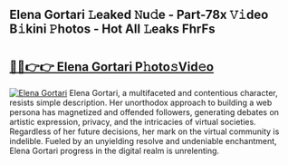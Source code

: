 ## Elena Gortari 𝙻eaked 𝙽u𝚍e - Part-78x 𝚅𝚒deo B𝚒kini 𝙿hotos - Hot All 𝙻eaks FhrFs

# <h2><a href="http://ld3qxmz.urlbe.top/?page=Elena+Gortari">🔗🔗👉👉 Elena Gortari P𝚑oto𝚜Vid𝚎o</a></h2>

[![Elena Gortari](https://i.imgur.com/eBuTRDB.gif)](http://ld3qxmz.urlbe.top/?page=Elena+Gortari)
Elena Gortari, a multifaceted and contentious character, resists simple description. Her unorthodox approach to building a web persona has magnetized and offended followers, generating debates on artistic expression, privacy, and the intricacies of virtual societies. Regardless of her future decisions, her mark on the virtual community is indelible. Fueled by an unyielding resolve and undeniable enchantment, Elena Gortari progress in the digital realm is unrelenting.
